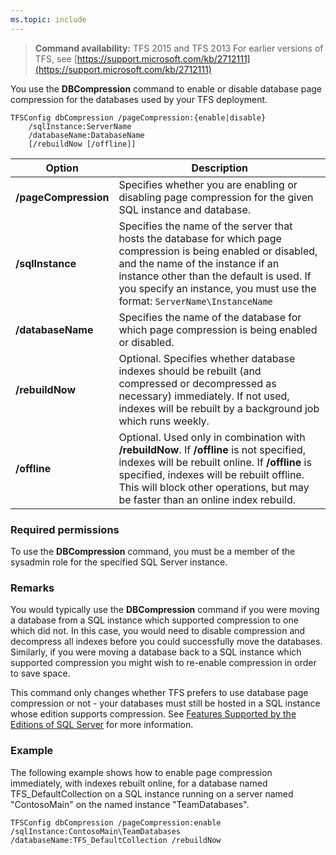 ```yaml
---
ms.topic: include
---
```


>**Command availability:** TFS 2015 and TFS 2013
> For earlier versions of TFS, see [https://support.microsoft.com/kb/2712111](https://support.microsoft.com/kb/2712111)

You use the **DBCompression** command to enable or disable database page compression for the databases used by your TFS deployment.

	TFSConfig dbCompression /pageCompression:{enable|disable}
		/sqlInstance:ServerName
		/databaseName:DatabaseName
		[/rebuildNow [/offline]]

<table>
	<thead>
		<tr>
			<th>Option</th>
			<th>Description</th>
		</tr>
	</thead>
	<tbody>
		<tr>
			<td><strong>/pageCompression</strong></td>
			<td>Specifies whether you are enabling or disabling page compression for the given SQL instance and database.</td>
		</tr>
		<tr>
			<td><strong>/sqlInstance</strong></td>
			<td>
				Specifies the name of the server that hosts the database for which page compression is being enabled or disabled,
				and the name of the instance if an instance other than the default is used.
                If you specify an instance, you must use the format: <code>ServerName\InstanceName</code>
			</td>
		</tr>
		<tr>
			<td><strong>/databaseName</strong></td>
			<td>Specifies the name of the database for which page compression is being enabled or disabled.</td>
		</tr>
		<tr>
			<td><strong>/rebuildNow</strong></td>
			<td>Optional. Specifies whether database indexes should be rebuilt (and compressed or decompressed as necessary) immediately. If not used, indexes will be rebuilt by a background job which runs weekly.</td>
		</tr>
		<tr>
			<td><strong>/offline</strong></td>
			<td>Optional. Used only in combination with <strong>/rebuildNow</strong>. If <strong>/offline</strong> is not specified, indexes will be rebuilt online. If <strong>/offline</strong> is specified, indexes will be rebuilt offline. This will block other operations, but may be faster than an online index rebuild.</td>
	</tr>
	</tbody>
</table>

### Required permissions

To use the **DBCompression** command, you must be a member of the sysadmin role for the specified SQL Server instance.

### Remarks

You would typically use the **DBCompression** command if you were moving a database from a SQL instance which supported compression to one which did not.
In this case, you would need to disable compression and decompress all indexes before you could successfully move the databases.
Similarly, if you were moving a database back to a SQL instance which supported compression you might wish to re-enable compression in order to save space. 

This command only changes whether TFS prefers to use database page compression or not - your databases must still be hosted in a SQL instance whose edition supports compression.
See [Features Supported by the Editions of SQL Server](https://msdn.microsoft.com/library/cc645993.aspx) for more information.

### Example

The following example shows how to enable page compression immediately, with indexes rebuilt online, for a database named TFS\_DefaultCollection on a SQL instance running on a server named "ContosoMain" on the named instance "TeamDatabases".

	TFSConfig dbCompression /pageCompression:enable /sqlInstance:ContosoMain\TeamDatabases /databaseName:TFS_DefaultCollection /rebuildNow